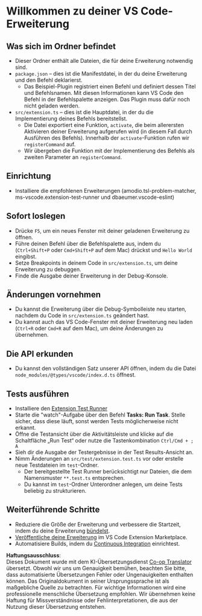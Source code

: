 <!--
CO_OP_TRANSLATOR_METADATA:
{
  "original_hash": "62b2632720dd39ef391d6b60b9b4bfb8",
  "translation_date": "2025-07-16T17:33:50+00:00",
  "source_file": "code/09.UpdateSamples/Aug/vscode/phiext/vsc-extension-quickstart.md",
  "language_code": "de"
}
-->
# Willkommen zu deiner VS Code-Erweiterung

## Was sich im Ordner befindet

* Dieser Ordner enthält alle Dateien, die für deine Erweiterung notwendig sind.
* `package.json` – dies ist die Manifestdatei, in der du deine Erweiterung und den Befehl deklarierst.
  * Das Beispiel-Plugin registriert einen Befehl und definiert dessen Titel und Befehlsnamen. Mit diesen Informationen kann VS Code den Befehl in der Befehlspalette anzeigen. Das Plugin muss dafür noch nicht geladen werden.
* `src/extension.ts` – dies ist die Hauptdatei, in der du die Implementierung deines Befehls bereitstellst.
  * Die Datei exportiert eine Funktion, `activate`, die beim allerersten Aktivieren deiner Erweiterung aufgerufen wird (in diesem Fall durch Ausführen des Befehls). Innerhalb der `activate`-Funktion rufen wir `registerCommand` auf.
  * Wir übergeben die Funktion mit der Implementierung des Befehls als zweiten Parameter an `registerCommand`.

## Einrichtung

* Installiere die empfohlenen Erweiterungen (amodio.tsl-problem-matcher, ms-vscode.extension-test-runner und dbaeumer.vscode-eslint)

## Sofort loslegen

* Drücke `F5`, um ein neues Fenster mit deiner geladenen Erweiterung zu öffnen.
* Führe deinen Befehl über die Befehlspalette aus, indem du (`Ctrl+Shift+P` oder `Cmd+Shift+P` auf dem Mac) drückst und `Hello World` eingibst.
* Setze Breakpoints in deinem Code in `src/extension.ts`, um deine Erweiterung zu debuggen.
* Finde die Ausgabe deiner Erweiterung in der Debug-Konsole.

## Änderungen vornehmen

* Du kannst die Erweiterung über die Debug-Symbolleiste neu starten, nachdem du Code in `src/extension.ts` geändert hast.
* Du kannst auch das VS Code-Fenster mit deiner Erweiterung neu laden (`Ctrl+R` oder `Cmd+R` auf dem Mac), um deine Änderungen zu übernehmen.

## Die API erkunden

* Du kannst den vollständigen Satz unserer API öffnen, indem du die Datei `node_modules/@types/vscode/index.d.ts` öffnest.

## Tests ausführen

* Installiere den [Extension Test Runner](https://marketplace.visualstudio.com/items?itemName=ms-vscode.extension-test-runner)
* Starte die "watch"-Aufgabe über den Befehl **Tasks: Run Task**. Stelle sicher, dass diese läuft, sonst werden Tests möglicherweise nicht erkannt.
* Öffne die Testansicht über die Aktivitätsleiste und klicke auf die Schaltfläche „Run Test“ oder nutze die Tastenkombination `Ctrl/Cmd + ; A`
* Sieh dir die Ausgabe der Testergebnisse in der Test Results-Ansicht an.
* Nimm Änderungen an `src/test/extension.test.ts` vor oder erstelle neue Testdateien im `test`-Ordner.
  * Der bereitgestellte Test Runner berücksichtigt nur Dateien, die dem Namensmuster `**.test.ts` entsprechen.
  * Du kannst im `test`-Ordner Unterordner anlegen, um deine Tests beliebig zu strukturieren.

## Weiterführende Schritte

* Reduziere die Größe der Erweiterung und verbessere die Startzeit, indem du deine Erweiterung [bündelst](https://code.visualstudio.com/api/working-with-extensions/bundling-extension).
* [Veröffentliche deine Erweiterung](https://code.visualstudio.com/api/working-with-extensions/publishing-extension) im VS Code Extension Marketplace.
* Automatisiere Builds, indem du [Continuous Integration](https://code.visualstudio.com/api/working-with-extensions/continuous-integration) einrichtest.

**Haftungsausschluss**:  
Dieses Dokument wurde mit dem KI-Übersetzungsdienst [Co-op Translator](https://github.com/Azure/co-op-translator) übersetzt. Obwohl wir uns um Genauigkeit bemühen, beachten Sie bitte, dass automatisierte Übersetzungen Fehler oder Ungenauigkeiten enthalten können. Das Originaldokument in seiner Ursprungssprache ist als maßgebliche Quelle zu betrachten. Für wichtige Informationen wird eine professionelle menschliche Übersetzung empfohlen. Wir übernehmen keine Haftung für Missverständnisse oder Fehlinterpretationen, die aus der Nutzung dieser Übersetzung entstehen.